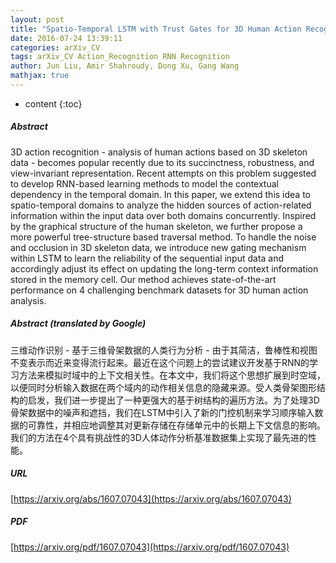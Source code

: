 ```yaml
---
layout: post
title: "Spatio-Temporal LSTM with Trust Gates for 3D Human Action Recognition"
date: 2016-07-24 13:39:11
categories: arXiv_CV
tags: arXiv_CV Action_Recognition RNN Recognition
author: Jun Liu, Amir Shahroudy, Dong Xu, Gang Wang
mathjax: true
---
```


* content
{:toc}

##### Abstract
3D action recognition - analysis of human actions based on 3D skeleton data - becomes popular recently due to its succinctness, robustness, and view-invariant representation. Recent attempts on this problem suggested to develop RNN-based learning methods to model the contextual dependency in the temporal domain. In this paper, we extend this idea to spatio-temporal domains to analyze the hidden sources of action-related information within the input data over both domains concurrently. Inspired by the graphical structure of the human skeleton, we further propose a more powerful tree-structure based traversal method. To handle the noise and occlusion in 3D skeleton data, we introduce new gating mechanism within LSTM to learn the reliability of the sequential input data and accordingly adjust its effect on updating the long-term context information stored in the memory cell. Our method achieves state-of-the-art performance on 4 challenging benchmark datasets for 3D human action analysis.

##### Abstract (translated by Google)
三维动作识别 - 基于三维骨架数据的人类行为分析 - 由于其简洁，鲁棒性和视图不变表示而近来变得流行起来。最近在这个问题上的尝试建议开发基于RNN的学习方法来模拟时域中的上下文相关性。在本文中，我们将这个思想扩展到时空域，以便同时分析输入数据在两个域内的动作相关信息的隐藏来源。受人类骨架图形结构的启发，我们进一步提出了一种更强大的基于树结构的遍历方法。为了处理3D骨架数据中的噪声和遮挡，我们在LSTM中引入了新的门控机制来学习顺序输入数据的可靠性，并相应地调整其对更新存储在存储单元中的长期上下文信息的影响。我们的方法在4个具有挑战性的3D人体动作分析基准数据集上实现了最先进的性能。

##### URL
[https://arxiv.org/abs/1607.07043](https://arxiv.org/abs/1607.07043)

##### PDF
[https://arxiv.org/pdf/1607.07043](https://arxiv.org/pdf/1607.07043)

